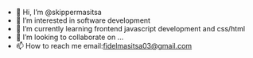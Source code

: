 - 👋 Hi, I’m @skippermasitsa
- 👀 I’m interested in software development
- 🌱 I’m currently learning frontend javascript development and css/html
- 💞️ I’m looking to collaborate on ...
- 📫 How to reach me email:fidelmasitsa03@gmail.com

<!---
skippermasitsa/skippermasitsa is a ✨ special ✨ repository because its `README.md` (this file) appears on your GitHub profile.
You can click the Preview link to take a look at your changes.
--->
